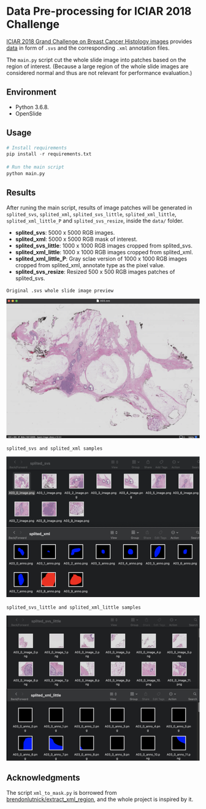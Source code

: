 # Data Pre-processing for ICIAR 2018 Challenge

[ICIAR 2018 Grand Challenge on Breast Cancer Histology images](https://iciar2018-challenge.grand-challenge.org/) provides [data](https://iciar2018-challenge.grand-challenge.org/Dataset/) in form of `.svs` and the corresponding `.xml` annotation files. 

The `main.py` script cut the whole slide image into patches based on the region of interest. (Because a large region of the whole slide images are considered normal and thus are not relevant for performance evaluation.)


## Environment
- Python 3.6.8.
- OpenSlide


## Usage

```python
# Install requirements
pip install -r requirements.txt

# Run the main script
python main.py
```


## Results
After runing the main script, results of image patches will be generated in `splited_svs`, `splited_xml`, `splited_svs_little`, `splited_xml_little`, `splited_xml_little_P` and `splited_svs_resize`, inside the `data/` folder.
- **splited_svs**: 5000 x 5000 RGB images.
- **splited_xml**: 5000 x 5000 RGB mask of interest.
- **splited_svs_little**: 1000 x 1000 RGB images cropped from splited_svs.
- **splited_xml_little**: 1000 x 1000 RGB images cropped from splited_xml.
- **splited_xml_little_P**: Gray sclae version of 1000 x 1000 RGB images cropped from splited_xml, annotate type as the pixel value.
- **splited_svs_resize**: Resized 500 x 500 RGB images patches of splited_svs.


`Original .svs whole slide image preview`
<p align="center">
<img width="600" src="https://github.com/12vv/ICIAR2018DataPreprocessing/blob/master/images/svs_preview.png">
</p>

`splited_svs and splited_xml samples`
<p align="center">
<img width="600" src="https://github.com/12vv/ICIAR2018DataPreprocessing/blob/master/images/1.png">
</p>

`splited_svs_little and splited_xml_little samples`
<p align="center">
<img width="600" src="https://github.com/12vv/ICIAR2018DataPreprocessing/blob/master/images/2.png">
</p>



## Acknowledgments
The script `xml_to_mask.py` is borrowed from [brendonlutnick/extract_xml_region](https://github.com/brendonlutnick/extract_xml_region), and the whole project is inspired by it.



